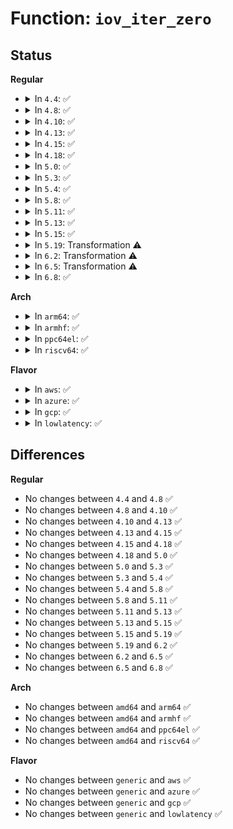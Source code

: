 # Function: <code>iov_iter_zero</code>

## Status
<b>Regular</b>
<ul>
<li>
<details>
<summary>In <code>4.4</code>: ✅</summary>

```c
size_t iov_iter_zero(size_t bytes, struct iov_iter *i);
```

**Collision:** Unique Global

**Inline:** No

**Transformation:** False

**Instances:**

```
In lib/iov_iter.c (ffffffff813fc150)
Location: lib/iov_iter.c:475
Inline: False
Direct callers:
  - fs/dax.c:dax_do_io
  - fs/hugetlbfs/inode.c:hugetlbfs_read_iter
  - drivers/char/mem.c:read_iter_zero
```
**Symbols:**

```
ffffffff813fc150-ffffffff813fc34c: iov_iter_zero (STB_GLOBAL)
```
</details>
</li>
<li>
<details>
<summary>In <code>4.8</code>: ✅</summary>

```c
size_t iov_iter_zero(size_t bytes, struct iov_iter *i);
```

**Collision:** Unique Global

**Inline:** No

**Transformation:** False

**Instances:**

```
In lib/iov_iter.c (ffffffff81443540)
Location: lib/iov_iter.c:430
Inline: False
Direct callers:
  - fs/dax.c:dax_do_io
  - fs/hugetlbfs/inode.c:hugetlbfs_read_iter
  - drivers/char/mem.c:read_iter_zero
```
**Symbols:**

```
ffffffff81443540-ffffffff81443855: iov_iter_zero (STB_GLOBAL)
```
</details>
</li>
<li>
<details>
<summary>In <code>4.10</code>: ✅</summary>

```c
size_t iov_iter_zero(size_t bytes, struct iov_iter *i);
```

**Collision:** Unique Global

**Inline:** No

**Transformation:** False

**Instances:**

```
In lib/iov_iter.c (ffffffff81461570)
Location: lib/iov_iter.c:698
Inline: False
Direct callers:
  - fs/dax.c:dax_iomap_actor
  - fs/iomap.c:iomap_dio_actor
  - fs/hugetlbfs/inode.c:hugetlbfs_read_iter
  - drivers/char/mem.c:read_iter_zero
```
**Symbols:**

```
ffffffff81461570-ffffffff81461909: iov_iter_zero (STB_GLOBAL)
```
</details>
</li>
<li>
<details>
<summary>In <code>4.13</code>: ✅</summary>

```c
size_t iov_iter_zero(size_t bytes, struct iov_iter *i);
```

**Collision:** Unique Global

**Inline:** No

**Transformation:** False

**Instances:**

```
In lib/iov_iter.c (ffffffff81466d50)
Location: lib/iov_iter.c:757
Inline: False
Direct callers:
  - fs/dax.c:dax_iomap_actor
  - fs/iomap.c:iomap_dio_actor
  - fs/hugetlbfs/inode.c:hugetlbfs_read_iter
  - drivers/char/mem.c:read_iter_zero
```
**Symbols:**

```
ffffffff81466d50-ffffffff814670b7: iov_iter_zero (STB_GLOBAL)
```
</details>
</li>
<li>
<details>
<summary>In <code>4.15</code>: ✅</summary>

```c
size_t iov_iter_zero(size_t bytes, struct iov_iter *i);
```

**Collision:** Unique Global

**Inline:** No

**Transformation:** False

**Instances:**

```
In lib/iov_iter.c (ffffffff81492b70)
Location: lib/iov_iter.c:759
Inline: False
Direct callers:
  - fs/dax.c:dax_iomap_actor
  - fs/iomap.c:iomap_dio_actor
  - fs/hugetlbfs/inode.c:hugetlbfs_read_iter
  - drivers/char/mem.c:read_iter_zero
```
**Symbols:**

```
ffffffff81492b70-ffffffff81492ed7: iov_iter_zero (STB_GLOBAL)
```
</details>
</li>
<li>
<details>
<summary>In <code>4.18</code>: ✅</summary>

```c
size_t iov_iter_zero(size_t bytes, struct iov_iter *i);
```

**Collision:** Unique Global

**Inline:** No

**Transformation:** False

**Instances:**

```
In lib/iov_iter.c (ffffffff814c7fe0)
Location: lib/iov_iter.c:889
Inline: False
Direct callers:
  - fs/dax.c:dax_iomap_actor
  - fs/iomap.c:iomap_dio_actor
  - fs/hugetlbfs/inode.c:hugetlbfs_read_iter
  - drivers/char/mem.c:read_iter_zero
```
**Symbols:**

```
ffffffff814c7fe0-ffffffff814c830c: iov_iter_zero (STB_GLOBAL)
```
</details>
</li>
<li>
<details>
<summary>In <code>5.0</code>: ✅</summary>

```c
size_t iov_iter_zero(size_t bytes, struct iov_iter *i);
```

**Collision:** Unique Global

**Inline:** No

**Transformation:** False

**Instances:**

```
In lib/iov_iter.c (ffffffff814dc8d0)
Location: lib/iov_iter.c:935
Inline: False
Direct callers:
  - fs/dax.c:dax_iomap_actor
  - fs/iomap.c:iomap_dio_actor
  - fs/hugetlbfs/inode.c:hugetlbfs_read_iter
  - drivers/char/mem.c:read_iter_zero
```
**Symbols:**

```
ffffffff814dc8d0-ffffffff814dcc50: iov_iter_zero (STB_GLOBAL)
```
</details>
</li>
<li>
<details>
<summary>In <code>5.3</code>: ✅</summary>

```c
size_t iov_iter_zero(size_t bytes, struct iov_iter *i);
```

**Collision:** Unique Global

**Inline:** No

**Transformation:** False

**Instances:**

```
In lib/iov_iter.c (ffffffff81508270)
Location: lib/iov_iter.c:949
Inline: False
Direct callers:
  - fs/dax.c:dax_iomap_actor
  - fs/iomap/direct-io.c:iomap_dio_actor
  - fs/hugetlbfs/inode.c:hugetlbfs_read_iter
  - drivers/char/mem.c:read_iter_zero
```
**Symbols:**

```
ffffffff81508270-ffffffff81508624: iov_iter_zero (STB_GLOBAL)
```
</details>
</li>
<li>
<details>
<summary>In <code>5.4</code>: ✅</summary>

```c
size_t iov_iter_zero(size_t bytes, struct iov_iter *i);
```

**Collision:** Unique Global

**Inline:** No

**Transformation:** False

**Instances:**

```
In lib/iov_iter.c (ffffffff81526390)
Location: lib/iov_iter.c:949
Inline: False
Direct callers:
  - fs/dax.c:dax_iomap_actor
  - fs/iomap/direct-io.c:iomap_dio_actor
  - fs/hugetlbfs/inode.c:hugetlbfs_read_iter
  - drivers/char/mem.c:read_iter_zero
```
**Symbols:**

```
ffffffff81526390-ffffffff81526744: iov_iter_zero (STB_GLOBAL)
```
</details>
</li>
<li>
<details>
<summary>In <code>5.8</code>: ✅</summary>

```c
size_t iov_iter_zero(size_t bytes, struct iov_iter *i);
```

**Collision:** Unique Global

**Inline:** No

**Transformation:** False

**Instances:**

```
In lib/iov_iter.c (ffffffff81589e50)
Location: lib/iov_iter.c:973
Inline: False
Direct callers:
  - fs/dax.c:dax_iomap_actor
  - fs/iomap/direct-io.c:iomap_dio_actor
  - fs/hugetlbfs/inode.c:hugetlbfs_read_iter
  - drivers/char/mem.c:read_iter_zero
```
**Symbols:**

```
ffffffff81589e50-ffffffff8158a15c: iov_iter_zero (STB_GLOBAL)
```
</details>
</li>
<li>
<details>
<summary>In <code>5.11</code>: ✅</summary>

```c
size_t iov_iter_zero(size_t bytes, struct iov_iter *i);
```

**Collision:** Unique Global

**Inline:** No

**Transformation:** False

**Instances:**

```
In lib/iov_iter.c (ffffffff815a6490)
Location: lib/iov_iter.c:980
Inline: False
Direct callers:
  - fs/dax.c:dax_iomap_actor
  - fs/iomap/direct-io.c:iomap_dio_actor
  - fs/hugetlbfs/inode.c:hugetlbfs_read_iter
  - drivers/char/mem.c:read_iter_zero
```
**Symbols:**

```
ffffffff815a6490-ffffffff815a6725: iov_iter_zero (STB_GLOBAL)
```
</details>
</li>
<li>
<details>
<summary>In <code>5.13</code>: ✅</summary>

```c
size_t iov_iter_zero(size_t bytes, struct iov_iter *i);
```

**Collision:** Unique Global

**Inline:** No

**Transformation:** False

**Instances:**

```
In lib/iov_iter.c (ffffffff815afd20)
Location: lib/iov_iter.c:1050
Inline: False
Direct callers:
  - fs/dax.c:dax_iomap_actor
  - fs/iomap/direct-io.c:iomap_dio_actor
  - fs/hugetlbfs/inode.c:hugetlbfs_read_iter
  - drivers/char/mem.c:read_iter_zero
```
**Symbols:**

```
ffffffff815afd20-ffffffff815b043e: iov_iter_zero (STB_GLOBAL)
```
</details>
</li>
<li>
<details>
<summary>In <code>5.15</code>: ✅</summary>

```c
size_t iov_iter_zero(size_t bytes, struct iov_iter *i);
```

**Collision:** Unique Global

**Inline:** No

**Transformation:** False

**Instances:**

```
In lib/iov_iter.c (ffffffff81617af0)
Location: lib/iov_iter.c:898
Inline: False
Direct callers:
  - fs/dax.c:dax_iomap_iter
  - fs/iomap/direct-io.c:__iomap_dio_rw
  - fs/hugetlbfs/inode.c:hugetlbfs_read_iter
  - drivers/char/mem.c:read_iter_zero
```
**Symbols:**

```
ffffffff81617af0-ffffffff81618124: iov_iter_zero (STB_GLOBAL)
```
</details>
</li>
<li>
<details>
<summary>In <code>5.19</code>: Transformation ⚠️</summary>

```c
size_t iov_iter_zero(size_t bytes, struct iov_iter *i);
```

**Collision:** Unique Global

**Inline:** No

**Transformation:** True

**Instances:**

```
In lib/iov_iter.c (0)
Location: lib/iov_iter.c:950
Inline: False
Direct callers:
  - mm/shmem.c:shmem_file_read_iter
  - fs/dax.c:dax_iomap_iter
  - fs/iomap/direct-io.c:__iomap_dio_rw
  - fs/hugetlbfs/inode.c:hugetlbfs_read_iter
  - drivers/char/mem.c:read_iter_zero
```
**Symbols:**

```
ffffffff81e931b0-ffffffff81e931fc: iov_iter_zero.cold (STB_LOCAL)
ffffffff816e6080-ffffffff816e6764: iov_iter_zero (STB_GLOBAL)
```
</details>
</li>
<li>
<details>
<summary>In <code>6.2</code>: Transformation ⚠️</summary>

```c
size_t iov_iter_zero(size_t bytes, struct iov_iter *i);
```

**Collision:** Unique Global

**Inline:** No

**Transformation:** True

**Instances:**

```
In lib/iov_iter.c (0)
Location: lib/iov_iter.c:796
Inline: False
Direct callers:
  - mm/shmem.c:shmem_file_read_iter
  - fs/dax.c:dax_iomap_iter
  - fs/iomap/direct-io.c:__iomap_dio_rw
  - fs/hugetlbfs/inode.c:hugetlbfs_read_iter
  - drivers/char/mem.c:read_iter_zero
```
**Symbols:**

```
ffffffff820782c6-ffffffff820782fc: iov_iter_zero.cold (STB_LOCAL)
ffffffff817d4ec0-ffffffff817d547c: iov_iter_zero (STB_GLOBAL)
```
</details>
</li>
<li>
<details>
<summary>In <code>6.5</code>: Transformation ⚠️</summary>

```c
size_t iov_iter_zero(size_t bytes, struct iov_iter *i);
```

**Collision:** Unique Global

**Inline:** No

**Transformation:** True

**Instances:**

```
In lib/iov_iter.c (0)
Location: lib/iov_iter.c:558
Inline: False
Direct callers:
  - mm/shmem.c:shmem_file_read_iter
  - fs/dax.c:dax_iomap_iter
  - fs/iomap/direct-io.c:__iomap_dio_rw
  - fs/proc/kcore.c:read_kcore_iter
  - fs/proc/kcore.c:read_kcore_iter
  - fs/proc/kcore.c:read_kcore_iter
  - fs/hugetlbfs/inode.c:hugetlbfs_read_iter
  - drivers/char/mem.c:read_iter_zero
```
**Symbols:**

```
ffffffff820f8854-ffffffff820f889c: iov_iter_zero.cold (STB_LOCAL)
ffffffff81814950-ffffffff81814e55: iov_iter_zero (STB_GLOBAL)
```
</details>
</li>
<li>
<details>
<summary>In <code>6.8</code>: ✅</summary>

```c
size_t iov_iter_zero(size_t bytes, struct iov_iter *i);
```

**Collision:** Unique Global

**Inline:** No

**Transformation:** False

**Instances:**

```
In lib/iov_iter.c (ffffffff8185a360)
Location: lib/iov_iter.c:453
Inline: False
Direct callers:
  - mm/shmem.c:shmem_file_read_iter
  - fs/dax.c:dax_iomap_iter
  - fs/iomap/direct-io.c:__iomap_dio_rw
  - fs/proc/kcore.c:read_kcore_iter
  - fs/proc/kcore.c:read_kcore_iter
  - fs/proc/kcore.c:read_kcore_iter
  - fs/hugetlbfs/inode.c:hugetlbfs_read_iter
  - drivers/char/mem.c:read_iter_zero
```
**Symbols:**

```
ffffffff8185a360-ffffffff8185a91e: iov_iter_zero (STB_GLOBAL)
```
</details>
</li>
</ul>
<b>Arch</b>
<ul>
<li>
<details>
<summary>In <code>arm64</code>: ✅</summary>

```c
size_t iov_iter_zero(size_t bytes, struct iov_iter *i);
```

**Collision:** Unique Global

**Inline:** No

**Transformation:** False

**Instances:**

```
In lib/iov_iter.c (ffff800010630470)
Location: lib/iov_iter.c:949
Inline: False
Direct callers:
  - fs/dax.c:dax_iomap_actor
  - fs/iomap/direct-io.c:iomap_dio_actor
  - fs/hugetlbfs/inode.c:hugetlbfs_read_iter
  - drivers/char/mem.c:read_iter_zero
```
**Symbols:**

```
ffff800010630470-ffff800010630aec: iov_iter_zero (STB_GLOBAL)
```
</details>
</li>
<li>
<details>
<summary>In <code>armhf</code>: ✅</summary>

```c
size_t iov_iter_zero(size_t bytes, struct iov_iter *i);
```

**Collision:** Unique Global

**Inline:** No

**Transformation:** False

**Instances:**

```
In lib/iov_iter.c (c07d6ddc)
Location: lib/iov_iter.c:949
Inline: False
Direct callers:
  - fs/iomap/direct-io.c:iomap_dio_actor
  - drivers/char/mem.c:read_iter_zero
```
**Symbols:**

```
c07d6ddc-c07d729c: iov_iter_zero (STB_GLOBAL)
```
</details>
</li>
<li>
<details>
<summary>In <code>ppc64el</code>: ✅</summary>

```c
size_t iov_iter_zero(size_t bytes, struct iov_iter *i);
```

**Collision:** Unique Global

**Inline:** No

**Transformation:** False

**Instances:**

```
In lib/iov_iter.c (c0000000007d4410)
Location: lib/iov_iter.c:949
Inline: False
Direct callers:
  - fs/dax.c:dax_iomap_actor
  - fs/iomap/direct-io.c:iomap_dio_actor
  - fs/hugetlbfs/inode.c:hugetlbfs_read_iter
  - drivers/char/mem.c:read_iter_zero
```
**Symbols:**

```
c0000000007d4410-c0000000007d4bb0: iov_iter_zero (STB_GLOBAL)
```
</details>
</li>
<li>
<details>
<summary>In <code>riscv64</code>: ✅</summary>

```c
size_t iov_iter_zero(size_t bytes, struct iov_iter *i);
```

**Collision:** Unique Global

**Inline:** No

**Transformation:** False

**Instances:**

```
In lib/iov_iter.c (ffffffe00045f5a4)
Location: lib/iov_iter.c:949
Inline: False
Direct callers:
  - fs/dax.c:dax_iomap_actor
  - fs/iomap/direct-io.c:iomap_dio_actor
  - fs/hugetlbfs/inode.c:hugetlbfs_read_iter
  - drivers/char/mem.c:read_iter_zero
```
**Symbols:**

```
ffffffe00045f5a4-ffffffe00045f97a: iov_iter_zero (STB_GLOBAL)
```
</details>
</li>
</ul>
<b>Flavor</b>
<ul>
<li>
<details>
<summary>In <code>aws</code>: ✅</summary>

```c
size_t iov_iter_zero(size_t bytes, struct iov_iter *i);
```

**Collision:** Unique Global

**Inline:** No

**Transformation:** False

**Instances:**

```
In lib/iov_iter.c (ffffffff8151e970)
Location: lib/iov_iter.c:949
Inline: False
Direct callers:
  - fs/dax.c:dax_iomap_actor
  - fs/iomap/direct-io.c:iomap_dio_actor
  - fs/hugetlbfs/inode.c:hugetlbfs_read_iter
  - drivers/char/mem.c:read_iter_zero
```
**Symbols:**

```
ffffffff8151e970-ffffffff8151ed24: iov_iter_zero (STB_GLOBAL)
```
</details>
</li>
<li>
<details>
<summary>In <code>azure</code>: ✅</summary>

```c
size_t iov_iter_zero(size_t bytes, struct iov_iter *i);
```

**Collision:** Unique Global

**Inline:** No

**Transformation:** False

**Instances:**

```
In lib/iov_iter.c (ffffffff8150ec60)
Location: lib/iov_iter.c:949
Inline: False
Direct callers:
  - fs/dax.c:dax_iomap_actor
  - fs/iomap/direct-io.c:iomap_dio_actor
  - fs/hugetlbfs/inode.c:hugetlbfs_read_iter
  - drivers/char/mem.c:read_iter_zero
```
**Symbols:**

```
ffffffff8150ec60-ffffffff8150f014: iov_iter_zero (STB_GLOBAL)
```
</details>
</li>
<li>
<details>
<summary>In <code>gcp</code>: ✅</summary>

```c
size_t iov_iter_zero(size_t bytes, struct iov_iter *i);
```

**Collision:** Unique Global

**Inline:** No

**Transformation:** False

**Instances:**

```
In lib/iov_iter.c (ffffffff8151aa00)
Location: lib/iov_iter.c:949
Inline: False
Direct callers:
  - fs/dax.c:dax_iomap_actor
  - fs/iomap/direct-io.c:iomap_dio_actor
  - fs/hugetlbfs/inode.c:hugetlbfs_read_iter
  - drivers/char/mem.c:read_iter_zero
```
**Symbols:**

```
ffffffff8151aa00-ffffffff8151adb4: iov_iter_zero (STB_GLOBAL)
```
</details>
</li>
<li>
<details>
<summary>In <code>lowlatency</code>: ✅</summary>

```c
size_t iov_iter_zero(size_t bytes, struct iov_iter *i);
```

**Collision:** Unique Global

**Inline:** No

**Transformation:** False

**Instances:**

```
In lib/iov_iter.c (ffffffff81534230)
Location: lib/iov_iter.c:949
Inline: False
Direct callers:
  - fs/dax.c:dax_iomap_actor
  - fs/iomap/direct-io.c:iomap_dio_actor
  - fs/hugetlbfs/inode.c:hugetlbfs_read_iter
  - drivers/char/mem.c:read_iter_zero
```
**Symbols:**

```
ffffffff81534230-ffffffff815345e4: iov_iter_zero (STB_GLOBAL)
```
</details>
</li>
</ul>

## Differences
<b>Regular</b>
<ul>
<li>
No changes between <code>4.4</code> and <code>4.8</code> ✅
</li>
<li>
No changes between <code>4.8</code> and <code>4.10</code> ✅
</li>
<li>
No changes between <code>4.10</code> and <code>4.13</code> ✅
</li>
<li>
No changes between <code>4.13</code> and <code>4.15</code> ✅
</li>
<li>
No changes between <code>4.15</code> and <code>4.18</code> ✅
</li>
<li>
No changes between <code>4.18</code> and <code>5.0</code> ✅
</li>
<li>
No changes between <code>5.0</code> and <code>5.3</code> ✅
</li>
<li>
No changes between <code>5.3</code> and <code>5.4</code> ✅
</li>
<li>
No changes between <code>5.4</code> and <code>5.8</code> ✅
</li>
<li>
No changes between <code>5.8</code> and <code>5.11</code> ✅
</li>
<li>
No changes between <code>5.11</code> and <code>5.13</code> ✅
</li>
<li>
No changes between <code>5.13</code> and <code>5.15</code> ✅
</li>
<li>
No changes between <code>5.15</code> and <code>5.19</code> ✅
</li>
<li>
No changes between <code>5.19</code> and <code>6.2</code> ✅
</li>
<li>
No changes between <code>6.2</code> and <code>6.5</code> ✅
</li>
<li>
No changes between <code>6.5</code> and <code>6.8</code> ✅
</li>
</ul>
<b>Arch</b>
<ul>
<li>
No changes between <code>amd64</code> and <code>arm64</code> ✅
</li>
<li>
No changes between <code>amd64</code> and <code>armhf</code> ✅
</li>
<li>
No changes between <code>amd64</code> and <code>ppc64el</code> ✅
</li>
<li>
No changes between <code>amd64</code> and <code>riscv64</code> ✅
</li>
</ul>
<b>Flavor</b>
<ul>
<li>
No changes between <code>generic</code> and <code>aws</code> ✅
</li>
<li>
No changes between <code>generic</code> and <code>azure</code> ✅
</li>
<li>
No changes between <code>generic</code> and <code>gcp</code> ✅
</li>
<li>
No changes between <code>generic</code> and <code>lowlatency</code> ✅
</li>
</ul>
